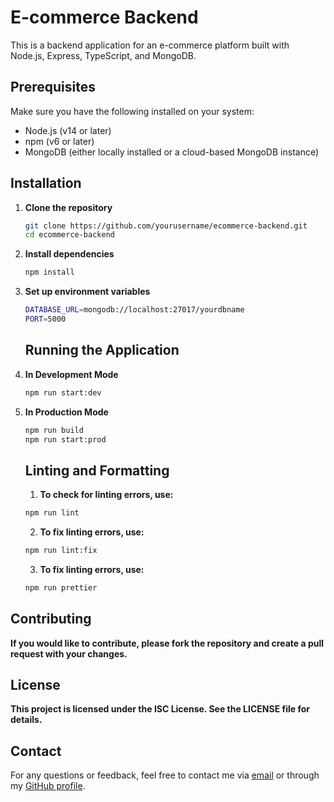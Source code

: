 # E-commerce Backend

This is a backend application for an e-commerce platform built with Node.js, Express, TypeScript, and MongoDB.

## Prerequisites

Make sure you have the following installed on your system:

- Node.js (v14 or later)
- npm (v6 or later)
- MongoDB (either locally installed or a cloud-based MongoDB instance)

## Installation

1. **Clone the repository**

   ```sh
   git clone https://github.com/yourusername/ecommerce-backend.git
   cd ecommerce-backend
   ```

2. **Install dependencies**

   ```sh
   npm install
   ```

3. **Set up environment variables**

   ```sh
   DATABASE_URL=mongodb://localhost:27017/yourdbname
   PORT=5000
   ```

   ## Running the Application

4. **In Development Mode**

   ```sh
   npm run start:dev
   ```

5. **In Production Mode**

   ```sh
   npm run build
   npm run start:prod
   ```

   ## Linting and Formatting

   1. **To check for linting errors, use:**

   ```sh
   npm run lint
   ```

   2. **To fix linting errors, use:**

   ```sh
   npm run lint:fix
   ```

   3. **To fix linting errors, use:**

   ```sh
   npm run prettier
   ```

## Contributing

**If you would like to contribute, please fork the repository and create a pull request with your changes.**

## License

**This project is licensed under the ISC License. See the LICENSE file for details.**

## Contact

For any questions or feedback, feel free to contact me via [email](mahpro110@gmail.com) or through my [GitHub profile](https://github.com/MAHossain1).
